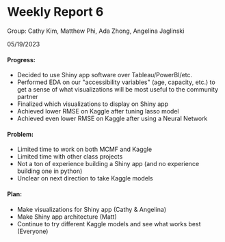 # Weekly Report 6
Group: Cathy Kim, Matthew Phi, Ada Zhong, Angelina Jaglinski

05/19/2023

#### Progress:
- Decided to use Shiny app software over Tableau/PowerBI/etc.
- Performed EDA on our "accessibility variables" (age, capacity, etc.) to get a sense of what visualizations will be most useful to the community partner
- Finalized which visualizations to display on Shiny app
- Achieved lower RMSE on Kaggle after tuning lasso model
- Achieved even lower RMSE on Kaggle after using a Neural Network

#### Problem:
- Limited time to work on both MCMF and Kaggle
- Limited time with other class projects
- Not a ton of experience building a Shiny app (and no experience building one in python)
- Unclear on next direction to take Kaggle models

#### Plan:
- Make visualizations for Shiny app (Cathy & Angelina)
- Make Shiny app architecture (Matt)
- Continue to try different Kaggle models and see what works best (Everyone)
